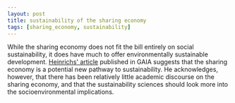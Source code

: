 ```yaml
---
layout: post
title: sustainability of the sharing economy
tags: [sharing_economy, sustainability]
---
```

While the sharing economy does not fit the bill entirely on social sustainability, it does have much to offer environmentally sustainable development. [Heinrichs' article](../../../../images/out.pdf) published in GAIA suggests that the sharing economy is a potential new pathway to sustainability. He acknowledges, however, that there has been relatively little academic discourse on the sharing economy, and that the sustainability sciences should look more into the socioenvironmental implications.
